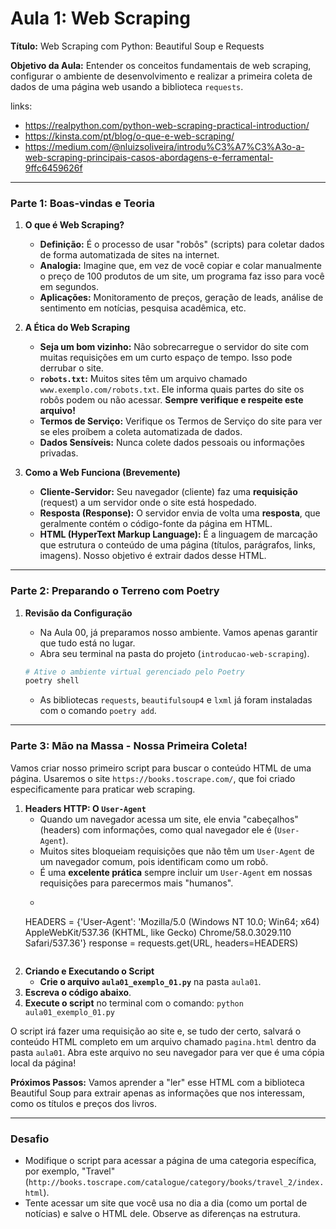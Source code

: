 # Aula 1: Web Scraping

**Título:** Web Scraping com Python: Beautiful Soup e Requests

**Objetivo da Aula:** Entender os conceitos fundamentais de web scraping, configurar o ambiente de desenvolvimento e realizar a primeira coleta de dados de uma página web usando a biblioteca `requests`.

links:
- https://realpython.com/python-web-scraping-practical-introduction/
- https://kinsta.com/pt/blog/o-que-e-web-scraping/
- https://medium.com/@nluizsoliveira/introdu%C3%A7%C3%A3o-a-web-scraping-principais-casos-abordagens-e-ferramental-9ffc6459626f

---

### Parte 1: Boas-vindas e Teoria 

1.  **O que é Web Scraping?**
    -   **Definição:** É o processo de usar "robôs" (scripts) para coletar dados de forma automatizada de sites na internet.
    -   **Analogia:** Imagine que, em vez de você copiar e colar manualmente o preço de 100 produtos de um site, um programa faz isso para você em segundos.
    -   **Aplicações:** Monitoramento de preços, geração de leads, análise de sentimento em notícias, pesquisa acadêmica, etc.

2.  **A Ética do Web Scraping**
    -   **Seja um bom vizinho:** Não sobrecarregue o servidor do site com muitas requisições em um curto espaço de tempo. Isso pode derrubar o site.
    -   **`robots.txt`:** Muitos sites têm um arquivo chamado `www.exemplo.com/robots.txt`. Ele informa quais partes do site os robôs podem ou não acessar. **Sempre verifique e respeite este arquivo!**
    -   **Termos de Serviço:** Verifique os Termos de Serviço do site para ver se eles proíbem a coleta automatizada de dados.
    -   **Dados Sensíveis:** Nunca colete dados pessoais ou informações privadas.

3.  **Como a Web Funciona (Brevemente)**
    -   **Cliente-Servidor:** Seu navegador (cliente) faz uma **requisição** (request) a um servidor onde o site está hospedado.
    -   **Resposta (Response):** O servidor envia de volta uma **resposta**, que geralmente contém o código-fonte da página em HTML.
    -   **HTML (HyperText Markup Language):** É a linguagem de marcação que estrutura o conteúdo de uma página (títulos, parágrafos, links, imagens). Nosso objetivo é extrair dados desse HTML.

---

### Parte 2: Preparando o Terreno com Poetry 

1.  **Revisão da Configuração**
    -   Na Aula 00, já preparamos nosso ambiente. Vamos apenas garantir que tudo está no lugar.
    -   Abra seu terminal na pasta do projeto (`introducao-web-scraping`).

    ```bash
    # Ative o ambiente virtual gerenciado pelo Poetry
    poetry shell
    ```
    -   As bibliotecas `requests`, `beautifulsoup4` e `lxml` já foram instaladas com o comando `poetry add`.

---
 
### Parte 3: Mão na Massa - Nossa Primeira Coleta!

Vamos criar nosso primeiro script para buscar o conteúdo HTML de uma página. Usaremos o site `https://books.toscrape.com/`, que foi criado especificamente para praticar web scraping.

1.  **Headers HTTP: O `User-Agent`**
    -   Quando um navegador acessa um site, ele envia "cabeçalhos" (headers) com informações, como qual navegador ele é (`User-Agent`).
    -   Muitos sites bloqueiam requisições que não têm um `User-Agent` de um navegador comum, pois identificam como um robô.
    -   É uma **excelente prática** sempre incluir um `User-Agent` em nossas requisições para parecermos mais "humanos".
    -   ```python
      HEADERS = {'User-Agent': 'Mozilla/5.0 (Windows NT 10.0; Win64; x64) AppleWebKit/537.36 (KHTML, like Gecko) Chrome/58.0.3029.110 Safari/537.36'}
      response = requests.get(URL, headers=HEADERS)
      ```
2.  **Criando e Executando o Script**
    -   **Crie o arquivo `aula01_exemplo_01.py`** na pasta `aula01`.
2.  **Escreva o código abaixo**.
3.  **Execute o script** no terminal com o comando: `python aula01_exemplo_01.py`

O script irá fazer uma requisição ao site e, se tudo der certo, salvará o conteúdo HTML completo em um arquivo chamado `pagina.html` dentro da pasta `aula01`. Abra este arquivo no seu navegador para ver que é uma cópia local da página!

**Próximos Passos:** Vamos aprender a "ler" esse HTML com a biblioteca Beautiful Soup para extrair apenas as informações que nos interessam, como os títulos e preços dos livros.

---

### Desafio

- Modifique o script para acessar a página de uma categoria específica, por exemplo, "Travel" (`http://books.toscrape.com/catalogue/category/books/travel_2/index.html`).
- Tente acessar um site que você usa no dia a dia (como um portal de notícias) e salve o HTML dele. Observe as diferenças na estrutura.